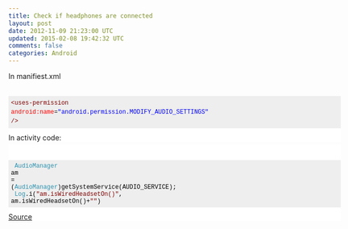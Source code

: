 ```yaml
---
title: Check if headphones are connected 
layout: post
date: 2012-11-09 21:23:00 UTC
updated: 2015-02-08 19:42:32 UTC
comments: false
categories: Android
---
```

In manifiest.xml<br /><br /><div class="post-text" style="background-color: white; border: 0px; margin: 0px 5px 5px 0px; padding: 0px; vertical-align: baseline; width: 660px;"><pre class="default prettyprint" style="background-color: #eeeeee; border: 0px; font-family: Consolas, Menlo, Monaco, 'Lucida Console', 'Liberation Mono', 'DejaVu Sans Mono', 'Bitstream Vera Sans Mono', 'Courier New', monospace, serif; font-size: 14px; line-height: 18px; margin-bottom: 10px; max-height: 600px; overflow: auto; padding: 5px; vertical-align: baseline; width: auto;"><code style="border: 0px; font-family: Consolas, Menlo, Monaco, 'Lucida Console', 'Liberation Mono', 'DejaVu Sans Mono', 'Bitstream Vera Sans Mono', 'Courier New', monospace, serif; margin: 0px; padding: 0px; vertical-align: baseline;"><span class="tag" style="background-color: transparent; border: 0px; color: maroon; margin: 0px; padding: 0px; vertical-align: baseline;">&lt;uses-permission</span><span class="pln" style="background-color: transparent; border: 0px; margin: 0px; padding: 0px; vertical-align: baseline;"> </span><span class="atn" style="background-color: transparent; border: 0px; color: red; margin: 0px; padding: 0px; vertical-align: baseline;">android:name</span><span class="pun" style="background-color: transparent; border: 0px; margin: 0px; padding: 0px; vertical-align: baseline;">=</span><span class="atv" style="background-color: transparent; border: 0px; color: blue; margin: 0px; padding: 0px; vertical-align: baseline;">"android.permission.MODIFY_AUDIO_SETTINGS"</span><span class="pln" style="background-color: transparent; border: 0px; margin: 0px; padding: 0px; vertical-align: baseline;"> </span><span class="tag" style="background-color: transparent; border: 0px; color: maroon; margin: 0px; padding: 0px; vertical-align: baseline;">/&gt;</span><span class="pln" style="background-color: transparent; border: 0px; margin: 0px; padding: 0px; vertical-align: baseline;"><br /></span></code></pre>In activity code:</div><div class="post-text" style="background-color: white; border: 0px; margin: 0px 5px 5px 0px; padding: 0px; vertical-align: baseline; width: 660px;"><br /><div><pre class="default prettyprint" style="background-color: #eeeeee; border: 0px; color: black; font-family: Consolas, Menlo, Monaco, 'Lucida Console', 'Liberation Mono', 'DejaVu Sans Mono', 'Bitstream Vera Sans Mono', 'Courier New', monospace, serif; margin-bottom: 10px; max-height: 600px; overflow: auto; padding: 5px; vertical-align: baseline; width: auto;"><span class="tag" style="background-color: transparent; border: 0px; margin: 0px; padding: 0px; vertical-align: baseline;"><code style="border: 0px; font-family: Consolas, Menlo, Monaco, 'Lucida Console', 'Liberation Mono', 'DejaVu Sans Mono', 'Bitstream Vera Sans Mono', 'Courier New', monospace, serif; margin: 0px; padding: 0px; vertical-align: baseline;"><span class="pln" style="background-color: transparent; border: 0px; margin: 0px; padding: 0px; vertical-align: baseline;">&nbsp;</span><span class="typ" style="background-color: transparent; border: 0px; color: #2b91af; margin: 0px; padding: 0px; vertical-align: baseline;">AudioManager</span><span class="pln" style="background-color: transparent; border: 0px; margin: 0px; padding: 0px; vertical-align: baseline;"> am </span><span class="pun" style="background-color: transparent; border: 0px; margin: 0px; padding: 0px; vertical-align: baseline;">=</span><span class="pln" style="background-color: transparent; border: 0px; margin: 0px; padding: 0px; vertical-align: baseline;"> </span><span class="pun" style="background-color: transparent; border: 0px; margin: 0px; padding: 0px; vertical-align: baseline;">(</span><span class="typ" style="background-color: transparent; border: 0px; color: #2b91af; margin: 0px; padding: 0px; vertical-align: baseline;">AudioManager</span><span class="pun" style="background-color: transparent; border: 0px; margin: 0px; padding: 0px; vertical-align: baseline;">)</span><span class="pln" style="background-color: transparent; border: 0px; margin: 0px; padding: 0px; vertical-align: baseline;">getSystemService</span><span class="pun" style="background-color: transparent; border: 0px; margin: 0px; padding: 0px; vertical-align: baseline;">(</span><span class="pln" style="background-color: transparent; border: 0px; margin: 0px; padding: 0px; vertical-align: baseline;">AUDIO_SERVICE</span><span class="pun" style="background-color: transparent; border: 0px; margin: 0px; padding: 0px; vertical-align: baseline;">);</span><span class="pln" style="background-color: transparent; border: 0px; margin: 0px; padding: 0px; vertical-align: baseline;"><br />&nbsp;</span><span class="typ" style="background-color: transparent; border: 0px; color: #2b91af; margin: 0px; padding: 0px; vertical-align: baseline;">Log</span><span class="pun" style="background-color: transparent; border: 0px; margin: 0px; padding: 0px; vertical-align: baseline;">.</span><span class="pln" style="background-color: transparent; border: 0px; margin: 0px; padding: 0px; vertical-align: baseline;">i</span><span class="pun" style="background-color: transparent; border: 0px; margin: 0px; padding: 0px; vertical-align: baseline;">(</span><span class="str" style="background-color: transparent; border: 0px; color: maroon; margin: 0px; padding: 0px; vertical-align: baseline;">"am.isWiredHeadsetOn()"</span><span class="pun" style="background-color: transparent; border: 0px; margin: 0px; padding: 0px; vertical-align: baseline;">,</span><span class="pln" style="background-color: transparent; border: 0px; margin: 0px; padding: 0px; vertical-align: baseline;"> am</span><span class="pun" style="background-color: transparent; border: 0px; margin: 0px; padding: 0px; vertical-align: baseline;">.</span><span class="pln" style="background-color: transparent; border: 0px; margin: 0px; padding: 0px; vertical-align: baseline;">isWiredHeadsetOn</span><span class="pun" style="background-color: transparent; border: 0px; margin: 0px; padding: 0px; vertical-align: baseline;">()+</span><span class="str" style="background-color: transparent; border: 0px; color: maroon; margin: 0px; padding: 0px; vertical-align: baseline;">""</span><span class="pun" style="background-color: transparent; border: 0px; margin: 0px; padding: 0px; vertical-align: baseline;">)</span></code></span></pre><span class="tag" style="background-color: transparent; border: 0px; margin: 0px; padding: 0px; vertical-align: baseline;"></span><a href="http://stackoverflow.com/questions/6249884/audiomanager-iswiredheadseton-is-not-working-in-android">Source</a></div></div>